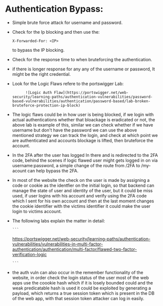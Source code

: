 # Authentication Bypass:
- Simple brute force attack for username and password.
- Check for the Ip blocking and then use the:
  
  ```
  X-Forwarded-For: <IP>
  ```
  
  to bypass the IP blocking.
  
- Check for the response time to when bruteforcing the authentication. 
- if there is longer response for any any of the username or password, It might be the right credential.
- Look for the Logic Flaws refere to the portswigger Lab:
  
  ```
		![Logic Auth Flaw](https://portswigger.net/web-security/learning-paths/authentication-vulnerabilities/password-based-vulnerabilities/authentication/password-based/lab-broken-bruteforce-protection-ip-block)
  ```
- The logic flaws could be in how user is being blocked, if we login with actual authentications whether that bloackage is eradicated or not, the above lab is example of this, similar we can check whether if we have username but don't have the password we can use the above mentioned strategy we can track the login, and check at which point we are authenticated and accounts blockage is lifted, then bruteforce the account.

- In the 2FA after the user has logged In there and is redirected to the 2FA code, behind the scenes if logic flawed user might gets logged in on via username:password, a simple change of the route from 
/2FA to /my-acount can help bypass the 2FA.

- In most of the website the check on the user is made by assigning a code or cookie as the identfier on the initial login, so that backend can manage the state of user and identity of the user, but it could be miss used, if user logins with his account and verify using the 2FA code which I sent for his own account and then at the last moment changes the cookie identifier with the victims identifier it could make the user login to victims account.
- The following labs explain the matter in detail:
	
	  ```
	https://portswigger.net/web-security/learning-paths/authentication-vulnerabilities/vulnerabilities-in-multi-factor-authentication/authentication/multi-factor/flawed-two-factor-verification-logic	
	  
	  ```
- the auth vuln can also occur in the remember functionality of the website, in order check the login status of the user most of the web apps use the coookie hash which if it is losely bounded could and the weak predicatable hash is used it could be exploited by generating a payload, which returns a true session token which is present in the DB of the web app, with that session token attacker can log in easily.
